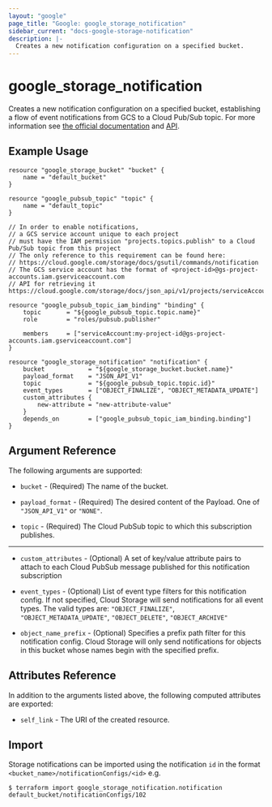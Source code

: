 ```yaml
---
layout: "google"
page_title: "Google: google_storage_notification"
sidebar_current: "docs-google-storage-notification"
description: |-
  Creates a new notification configuration on a specified bucket.
---
```


# google\_storage\_notification

Creates a new notification configuration on a specified bucket, establishing a flow of event notifications from GCS to a Cloud Pub/Sub topic.
 For more information see 
[the official documentation](https://cloud.google.com/storage/docs/pubsub-notifications) 
and 
[API](https://cloud.google.com/storage/docs/json_api/v1/notifications).

## Example Usage

```hcl
resource "google_storage_bucket" "bucket" {
	name = "default_bucket"
}
		
resource "google_pubsub_topic" "topic" {
	name = "default_topic"
}

// In order to enable notifications,
// a GCS service account unique to each project
// must have the IAM permission "projects.topics.publish" to a Cloud Pub/Sub topic from this project
// The only reference to this requirement can be found here:
// https://cloud.google.com/storage/docs/gsutil/commands/notification
// The GCS service account has the format of <project-id>@gs-project-accounts.iam.gserviceaccount.com
// API for retrieving it https://cloud.google.com/storage/docs/json_api/v1/projects/serviceAccount/get

resource "google_pubsub_topic_iam_binding" "binding" {
	topic       = "${google_pubsub_topic.topic.name}"
	role        = "roles/pubsub.publisher"
		  
	members     = ["serviceAccount:my-project-id@gs-project-accounts.iam.gserviceaccount.com"]
}

resource "google_storage_notification" "notification" {
	bucket            = "${google_storage_bucket.bucket.name}"
	payload_format    = "JSON_API_V1"
	topic             = "${google_pubsub_topic.topic.id}"
	event_types       = ["OBJECT_FINALIZE", "OBJECT_METADATA_UPDATE"]
	custom_attributes {
		new-attribute = "new-attribute-value"
	}
	depends_on        = ["google_pubsub_topic_iam_binding.binding"]
}
```

## Argument Reference

The following arguments are supported:

* `bucket` - (Required) The name of the bucket.

* `payload_format` - (Required) The desired content of the Payload. One of `"JSON_API_V1"` or `"NONE"`.

* `topic` - (Required) The Cloud PubSub topic to which this subscription publishes.

- - -

* `custom_attributes` - (Optional)  A set of key/value attribute pairs to attach to each Cloud PubSub message published for this notification subscription

* `event_types` - (Optional) List of event type filters for this notification config. If not specified, Cloud Storage will send notifications for all event types. The valid types are: `"OBJECT_FINALIZE"`, `"OBJECT_METADATA_UPDATE"`, `"OBJECT_DELETE"`, `"OBJECT_ARCHIVE"`

* `object_name_prefix` - (Optional) Specifies a prefix path filter for this notification config. Cloud Storage will only send notifications for objects in this bucket whose names begin with the specified prefix.

## Attributes Reference

In addition to the arguments listed above, the following computed attributes are
exported:

* `self_link` - The URI of the created resource.

## Import

Storage notifications can be imported using the notification `id` in the format `<bucket_name>/notificationConfigs/<id>` e.g.

```
$ terraform import google_storage_notification.notification default_bucket/notificationConfigs/102
```
